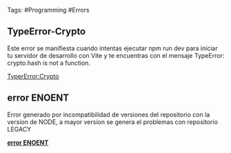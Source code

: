 Tags: #Programming #Errors

## TypeError-Crypto 

Este error se manifiesta cuando intentas ejecutar npm run dev para iniciar tu servidor de desarrollo con Vite y te encuentras con el mensaje TypeError: crypto.hash is not a function.

[TyperError:Crypto](https://docs.google.com/document/d/1O0_XYt7giYRHi6INwDnP9W1t42Nu9Lm-fGWuYCJ0Vtw/edit?tab=t.0)

## error ENOENT

Error generado por incompatibilidad de versiones del repositorio con la version de NODE, a mayor version se genera el problemas con repositorio LEGACY

[**error ENOENT**](https://docs.google.com/document/d/1O0_XYt7giYRHi6INwDnP9W1t42Nu9Lm-fGWuYCJ0Vtw/edit?tab=t.6ioo7dxg8agv#heading=h.rb2kcdjqzi86)